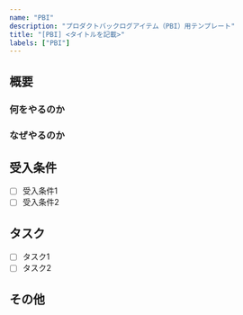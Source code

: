 ```yaml
---
name: "PBI"
description: "プロダクトバックログアイテム（PBI）用テンプレート"
title: "[PBI] <タイトルを記載>"
labels: ["PBI"]
---
```


## 概要
<!-- このPBIにおける主要な課題や機能、及び期待される成果について簡潔に説明してください。-->

### 何をやるのか

### なぜやるのか

## 受入条件
<!-- このPBIを完了とするための条件をリスト形式で記載してください。受け入れ条件は状態として記載します。-->
- [ ] 受入条件1
- [ ] 受入条件2

## タスク
<!-- 開発者がこのPBIを達成するために必要なタスク（具体的な作業項目）をリスト形式で記載してください。-->
- [ ] タスク1
- [ ] タスク2

## その他
<!-- このPBIに関連するドキュメント、過去の類似したPBI、注記や備考などをここに記載してください。-->
